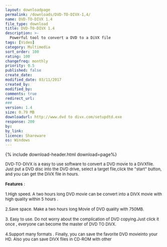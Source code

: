 ```yaml
---
layout: downloadpage
permalink: /downloads/DVD-TO-DIVX-1,4/
name: DVD-TO-DIVX 1.4
file_type: download
title: DVD-TO-DIVX 1.4
description: >-
  Powerful tool to convert a DVD to a DiVX file
tags: [Video]
category: Multimedia
sort_order: 100
rating: 100
changefreq: monthly
priority: 0.5
published: false
create_date:
modified_date: 03/11/2017
created_by:
modified_by:
comments: true
redirect_url:
###
version: 1.4
size: 0.79 MB
downloadurl: http://www.dvd to divx.com/setupdtd.exe
response: 200
by:
by_link:
licence: Shareware
os: Windows
---
```


{% include download-header.html download=page%}

<p style="fix-download-text !important">
<p><font size="2">DVD-TO-DIVX is a easy to use software to convert a DVD movie to a DiVXfile. Just put a DVD disc into the DVD drive, select a target file,click the "start" button, and you can get the DiVX file in hours.<br />
<br />
<strong>Features</strong> :<br />
<br />
1.High speed. A two hours long DVD movie can be convert into a DIVX movie with high quality within 5 hours .<br />
<br />
2.Save space. Make a two hours long Movie of DVD quality with 750MB.<br />
<br />
3. Easy to use. Do not worry about the complication of DVD copying.Just click it once , everyone can become the master of DVD TO DIVX.<br />
<br />
4.Support many formats . Finally, you can save the favorite DVD movieinto your HD. Also you can save DIVX files in CD-ROM with other</font></p></p>
